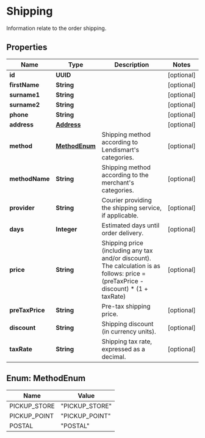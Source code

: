 

# Shipping

Information relate to the order shipping.

## Properties

| Name | Type | Description | Notes |
|------------ | ------------- | ------------- | -------------|
|**id** | **UUID** |  |  [optional] |
|**firstName** | **String** |  |  [optional] |
|**surname1** | **String** |  |  [optional] |
|**surname2** | **String** |  |  [optional] |
|**phone** | **String** |  |  [optional] |
|**address** | [**Address**](Address.md) |  |  [optional] |
|**method** | [**MethodEnum**](#MethodEnum) | Shipping method according to Lendismart&#39;s categories. |  [optional] |
|**methodName** | **String** | Shipping method according to the merchant&#39;s categories. |  [optional] |
|**provider** | **String** | Courier providing the shipping service, if applicable. |  [optional] |
|**days** | **Integer** | Estimated days until order delivery. |  [optional] |
|**price** | **String** | Shipping price (including any tax and/or discount). The calculation is as follows: price &#x3D; (preTaxPrice - discount) * (1 + taxRate) |  [optional] |
|**preTaxPrice** | **String** | Pre-tax shipping price. |  [optional] |
|**discount** | **String** | Shipping discount (in currency units). |  [optional] |
|**taxRate** | **String** | Shipping tax rate, expressed as a decimal. |  [optional] |



## Enum: MethodEnum

| Name | Value |
|---- | -----|
| PICKUP_STORE | &quot;PICKUP_STORE&quot; |
| PICKUP_POINT | &quot;PICKUP_POINT&quot; |
| POSTAL | &quot;POSTAL&quot; |



